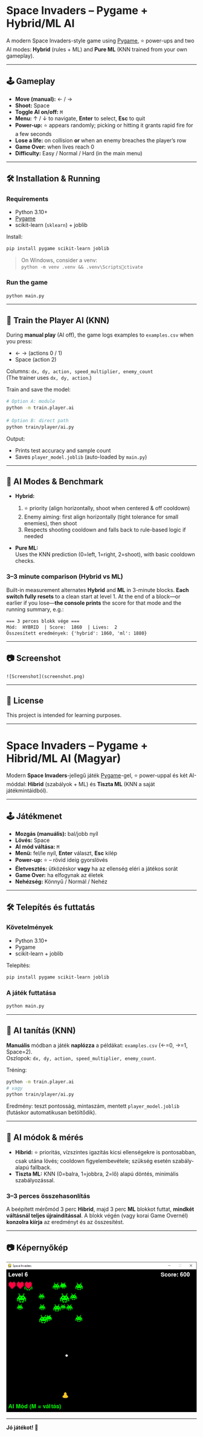 # Space Invaders – Pygame + Hybrid/ML AI

A modern Space Invaders-style game using [Pygame](https://www.pygame.org/news), ⭐ power-ups and two AI modes: **Hybrid** (rules + ML) and **Pure ML** (KNN trained from your own gameplay).

---

## 🕹️ Gameplay

- **Move (manual):** ← / →  
- **Shoot:** Space  
- **Toggle AI on/off:** `M`  
- **Menu:** ↑ / ↓ to navigate, **Enter** to select, **Esc** to quit  
- **Power-up:** ⭐ appears randomly; picking or hitting it grants rapid fire for a few seconds  
- **Lose a life:** on collision **or** when an enemy breaches the player’s row  
- **Game Over:** when lives reach 0  
- **Difficulty:** Easy / Normal / Hard (in the main menu)

---

## 🛠️ Installation & Running

### Requirements
- Python 3.10+
- [Pygame](https://www.pygame.org/news)
- scikit-learn (`sklearn`) + joblib

Install:
```bash
pip install pygame scikit-learn joblib
```

> On Windows, consider a venv:  
> `python -m venv .venv && .venv\Scriptsctivate`

### Run the game
```bash
python main.py
```

---

## 🧠 Train the Player AI (KNN)

During **manual play** (AI off), the game logs examples to `examples.csv` when you press:
- ←  →  (actions 0 / 1)
- Space (action 2)

Columns: `dx, dy, action, speed_multiplier, enemy_count`  
(The trainer uses `dx, dy, action`.)

Train and save the model:
```bash
# Option A: module
python -m train.player.ai

# Option B: direct path
python train/player/ai.py
```

Output:
- Prints test accuracy and sample count
- Saves `player_model.joblib` (auto-loaded by `main.py`)

---

## 🤖 AI Modes & Benchmark

- **Hybrid:**  
  1) ⭐ priority (align horizontally, shoot when centered & off cooldown)  
  2) Enemy aiming: first align horizontally (tight tolerance for small enemies), then shoot  
  3) Respects shooting cooldown and falls back to rule-based logic if needed

- **Pure ML:**  
  Uses the KNN prediction (0=left, 1=right, 2=shoot), with basic cooldown checks.

### 3–3 minute comparison (Hybrid vs ML)
Built-in measurement alternates **Hybrid** and **ML** in 3-minute blocks. **Each switch fully resets** to a clean start at level 1. At the end of a block—or earlier if you lose—**the console prints** the score for that mode and the running summary, e.g.:
```
=== 3 perces blokk vége ===
Mód:  HYBRID  | Score:  1860  | Lives:  2
Összesített eredmények: {'hybrid': 1860, 'ml': 1880}
```

---

## 📷 Screenshot

`![Screenshot](screenshot.png)`

---

## 📄 License

This project is intended for learning purposes.

---

# Space Invaders – Pygame + Hibrid/ML AI (Magyar)

Modern **Space Invaders**-jellegű játék [Pygame](https://www.pygame.org/news)-gel, ⭐ power-uppal és két AI-móddal: **Hibrid** (szabályok + ML) és **Tiszta ML** (KNN a saját játékmintáidból).

---

## 🕹️ Játékmenet

- **Mozgás (manuális):** bal/jobb nyíl  
- **Lövés:** Space  
- **AI mód váltása:** `M`  
- **Menü:** fel/le nyíl, **Enter** választ, **Esc** kilép  
- **Power-up:** ⭐ – rövid ideig gyorslövés  
- **Életvesztés:** ütközéskor **vagy** ha az ellenség eléri a játékos sorát  
- **Game Over:** ha elfogynak az életek  
- **Nehézség:** Könnyű / Normál / Nehéz

---

## 🛠️ Telepítés és futtatás

### Követelmények
- Python 3.10+
- Pygame
- scikit-learn + joblib

Telepítés:
```bash
pip install pygame scikit-learn joblib
```

### A játék futtatása
```bash
python main.py
```

---

## 🧠 AI tanítás (KNN)

**Manuális** módban a játék **naplózza** a példákat: `examples.csv` (←=0, →=1, Space=2).  
Oszlopok: `dx, dy, action, speed_multiplier, enemy_count`.

Tréning:
```bash
python -m train.player.ai
# vagy
python train/player/ai.py
```

Eredmény: teszt pontosság, mintaszám, mentett `player_model.joblib` (futáskor automatikusan betöltődik).

---

## 🤖 AI módok & mérés

- **Hibrid:** ⭐ prioritás, vízszintes igazítás kicsi ellenségekre is pontosabban, csak utána lövés; cooldown figyelembevétele; szükség esetén szabály-alapú fallback.
- **Tiszta ML:** KNN (0=balra, 1=jobbra, 2=lő) alapú döntés, minimális szabályozással.

### 3–3 perces összehasonlítás
A beépített mérőmód 3 perc **Hibrid**, majd 3 perc **ML** blokkot futtat, **mindkét váltásnál teljes újraindítással**. A blokk végén (vagy korai Game Overnél) **konzolra kiírja** az eredményt és az összesítést.

---

## 📷 Képernyőkép

![Képernyőkép](screenshot.PNG)

---

**Jó játékot! 🚀**
